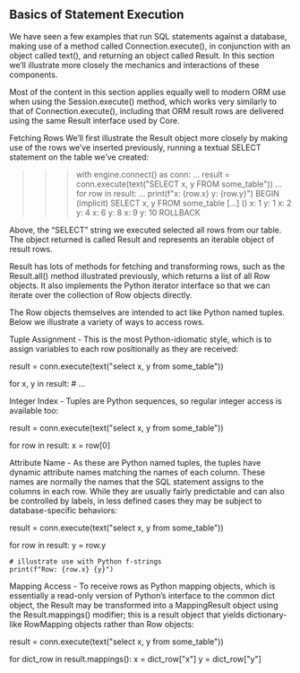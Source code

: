 ## Basics of Statement Execution
We have seen a few examples that run SQL statements against a database, making use of a method called Connection.execute(), in conjunction with an object called text(), and returning an object called Result. In this section we’ll illustrate more closely the mechanics and interactions of these components.

Most of the content in this section applies equally well to modern ORM use when using the Session.execute() method, which works very similarly to that of Connection.execute(), including that ORM result rows are delivered using the same Result interface used by Core.

Fetching Rows
We’ll first illustrate the Result object more closely by making use of the rows we’ve inserted previously, running a textual SELECT statement on the table we’ve created:

>>> with engine.connect() as conn:
...     result = conn.execute(text("SELECT x, y FROM some_table"))
...     for row in result:
...         print(f"x: {row.x}  y: {row.y}")
BEGIN (implicit)
SELECT x, y FROM some_table
[...] ()
x: 1  y: 1
x: 2  y: 4
x: 6  y: 8
x: 9  y: 10
ROLLBACK

Above, the “SELECT” string we executed selected all rows from our table. The object returned is called Result and represents an iterable object of result rows.

Result has lots of methods for fetching and transforming rows, such as the Result.all() method illustrated previously, which returns a list of all Row objects. It also implements the Python iterator interface so that we can iterate over the collection of Row objects directly.

The Row objects themselves are intended to act like Python named tuples. Below we illustrate a variety of ways to access rows.

Tuple Assignment - This is the most Python-idiomatic style, which is to assign variables to each row positionally as they are received:

result = conn.execute(text("select x, y from some_table"))

for x, y in result:
    # ...

Integer Index - Tuples are Python sequences, so regular integer access is available too:

result = conn.execute(text("select x, y from some_table"))

  for row in result:
      x = row[0]

Attribute Name - As these are Python named tuples, the tuples have dynamic attribute names matching the names of each column. These names are normally the names that the SQL statement assigns to the columns in each row. While they are usually fairly predictable and can also be controlled by labels, in less defined cases they may be subject to database-specific behaviors:

result = conn.execute(text("select x, y from some_table"))

for row in result:
    y = row.y

    # illustrate use with Python f-strings
    print(f"Row: {row.x} {y}")

Mapping Access - To receive rows as Python mapping objects, which is essentially a read-only version of Python’s interface to the common dict object, the Result may be transformed into a MappingResult object using the Result.mappings() modifier; this is a result object that yields dictionary-like RowMapping objects rather than Row objects:

result = conn.execute(text("select x, y from some_table"))

for dict_row in result.mappings():
    x = dict_row["x"]
    y = dict_row["y"]